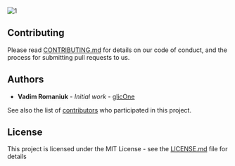 ![1](https://i.imgur.com/veQg2Vx.png)

## Contributing

Please read [CONTRIBUTING.md](CONTRIBUTING.md) for details on our code of conduct, and the process for submitting pull requests to us.

## Authors

* **Vadim Romaniuk** - *Initial work* - [glicOne](https://github.com/RomaniukVadim)

See also the list of [contributors](https://github.com/RomaniukVadim/ytmp3_bot/contributors) who participated in this project.

## License

This project is licensed under the MIT License - see the [LICENSE.md](LICENSE.md) file for details
